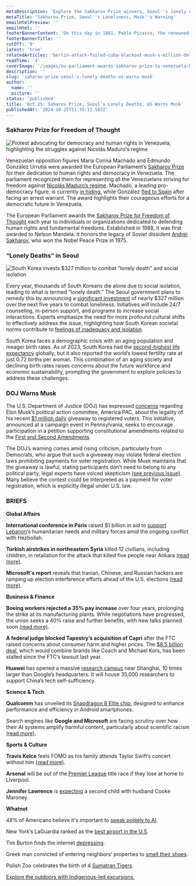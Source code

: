 ```yaml
---
metaDescription: 'Explore the Sakharov Prize winners, Seoul''s lonely death crisis, and the US warning to Musk. Stories that matter.'
metaTitle: 'Sakharov Prize, Seoul''s Loneliness, Musk''s Warning'
emailHtmlPreview: ''
emailHtml: ''
footerBannerContent: 'On this day in 1881, Pablo Picasso, the renowned Spanish painter, sculptor, and co-founder of the Cubist movement, was born.'
footerBannerTitle: ''
cutOff: '9'
latest: 'true'
relatedArticles: 'berlin-attack-foiled-cuba-blackout-musk-s-million-dollar-move'
readTime: '4'
coverImage: '/images/eu-parliament-awards-sakharov-prize-to-venezuela-MwNj.webp'
description: ''
slug: 'saharov-prize-seoul-s-lonely-deaths-us-warns-musk'
author:
  name: ''
  picture: ''
status: 'published'
title: 'Oct 25: Saharov Prize, Seoul’s Lonely Deaths, US Warns Musk'
publishedAt: '2024-10-25T11:35:11.582Z'
---
```


### Sakharov Prize for Freedom of Thought

![Protest advocating for democracy and human rights in Venezuela, highlighting the struggles against Nicolás Maduro's regime](/images/eu-parliament-awards-sakharov-prize-to-venezuela-U3Nj.webp)

Venezuelan opposition figures Maria Corina Machado and Edmundo González Urrutia were awarded the European Parliament’s [Sakharov Prize](https://www.dw.com/en/venezuelan-pro-democracy-figures-win-eus-sakharov-prize/a-70585458) for their dedication to human rights and democracy in Venezuela. The parliament recognized them for representing all the Venezuelans striving for freedom against [Nicolás Maduro’s regime](https://www.britannica.com/biography/Nicolas-Maduro). Machado, a leading pro-democracy figure, is currently [in hiding](https://www.scmp.com/news/world/americas/article/3272862/venezuela-opposition-leader-machado-says-she-hiding-fearing-my-life), while González [fled to Spain](https://www.pbs.org/newshour/world/venezuelan-opposition-candidate-gonzalez-flees-country-for-political-asylum-in-spain) after facing an arrest warrant. The award highlights their courageous efforts for a democratic future in Venezuela.

The European Parliament awards the [Sakharov Prize for Freedom of Thought](https://www.europarl.europa.eu/sakharovprize/en/home) each year to individuals or organizations dedicated to defending human rights and fundamental freedoms. Established in 1988, it was first awarded to Nelson Mandela. It honors the legacy of Soviet dissident [Andrei Sakharov](https://www.europarl.europa.eu/sakharovprize/en/the-prize/andrei-sakharov), who won the Nobel Peace Prize in 1975.

### “Lonely Deaths” in Seoul

![South Korea invests $327 million to combat "lonely death" and social isolation](/images/a-loneliness-epidemic-is-spreading-worldwide-gzOD.webp)

Every year, thousands of South Koreans die alone due to social isolation, leading to what is termed “lonely death.” The Seoul government plans to remedy this by announcing a [significant investment](https://edition.cnn.com/2024/10/24/asia/south-korea-loneliness-deaths-intl-hnk/index.html) of nearly $327 million over the next five years to combat loneliness. Initiatives will include 24/7 counseling, in-person support, and programs to increase social interactions. Experts emphasize the need for more profound cultural shifts to effectively address the issue, highlighting how South Korean societal norms contribute to [feelings of inadequacy and isolation](https://www.npr.org/2024/02/11/1229437757/social-isolation-south-korea).

South Korea faces a demographic crisis with an aging population and meager birth rates. As of 2023, South Korea had the [second-highest life expectancy](https://www.statista.com/topics/12258/aging-population-in-south-korea/#:~:text=South%20Korea's%20population%20is%20aging,intensify%20in%20the%20coming%20years.) globally, but it also reported the world’s lowest fertility rate at just 0.72 births per woman. This combination of an aging society and declining birth rates raises concerns about the future workforce and economic sustainability, prompting the government to explore policies to address these challenges.

### DOJ Warns Musk

The U.S. Department of Justice (DOJ) has expressed [concerns](https://www.bbc.com/news/articles/c748l0zv4x8o) regarding Elon Musk’s political action committee, America PAC, about the legality of his recent [$1 million daily](https://www.theguardian.com/technology/2024/oct/20/elon-musk-promises-to-award-1m-every-day-to-voters-as-he-steps-up-campaigning-for-trump) giveaway to registered voters. This initiative, announced at a campaign event in Pennsylvania, seeks to encourage participation in a petition supporting constitutional amendments related to the [First and Second Amendments](https://www.pbs.org/tpt/constitution-usa-peter-sagal/rights/first-and-second-amendments/).

The DOJ’s warning comes amid rising criticism, particularly from Democrats, who argue that such a giveaway may violate federal election laws prohibiting payments for voter registration. While Musk maintains that the giveaway is lawful, stating participants don’t need to belong to any political party, legal experts have voiced skepticism [(see previous issue)](https://www.presidentialsummary.com/archives/berlin-attack-foiled-cuba-blackout-musk-s-million-dollar-move). Many believe the contest could be interpreted as a payment for voter registration, which is explicitly illegal under U.S. law.

### BRIEFS

**Global Affairs**

**International conference in Paris** raised $1 billion in aid to [support Lebanon](https://apnews.com/article/middle-east-lebanon-conference-paris-humanitarian-aid-30a97f88d2ec8dc138385d18a31dbb69)’s humanitarian needs and military forces amid the ongoing conflict with Hezbollah.

**Turkish airstrikes in northeastern Syria** killed 12 civilians, including children, in retaliation for the attack that killed five people near Ankara [(read more)](https://www.france24.com/en/middle-east/20241024-at-least-a-dozen-civilians-killed-in-turkish-strikes-says-kurdish-led-syria-force?utm_slink=f24.my%2FAgrs).

**Microsoft's report** reveals that Iranian, Chinese, and Russian hackers are ramping up election interference efforts ahead of the U.S. elections [(read more)](https://blogs.microsoft.com/on-the-issues/2024/10/23/as-the-u-s-election-nears-russia-iran-and-china-step-up-influence-efforts/).

**Business & Finance**

**Boeing workers rejected a 35% pay increase** over four years, prolonging the strike at its manufacturing plants. While negotiations have progressed, the union seeks a 40% raise and further benefits, with new talks planned soon [(read more)](https://www.investors.com/news/boeing-union-workers-reject-strike-offer-earnings-boeing-stock/).

**A federal judge blocked Tapestry’s acquisition of Capri** after the FTC raised concerns about consumer harm and higher prices. The [$8.5 billion deal](https://blogs.microsoft.com/on-the-issues/2024/10/23/as-the-u-s-election-nears-russia-iran-and-china-step-up-influence-efforts/), which would combine brands like Coach and Michael Kors, has been stalled since the FTC’s lawsuit last year.

**Huawei** has opened a massive [research campus](https://www.scmp.com/tech/big-tech/article/3283700/huawei-staff-arrives-new-mega-campus-hub-chinas-tech-drive?module=top_story&pgtype=section) near Shanghai, 10 times larger than Google’s headquarters. It will house 35,000 researchers to support China’s tech self-sufficiency.

**Science & Tech**

**Qualcomm** has unveiled its [Snapdragon 8 Elite chip](https://www.techedt.com/qualcomm-unveils-the-new-snapdragon-8-elite-chip), designed to enhance performance and efficiency in Android smartphones.

Search engines like **Google and Microsoft** are facing scrutiny over how their AI systems amplify harmful content, particularly about scientific racism [(read more)](https://www.wired.com/story/google-microsoft-perplexity-scientific-racism-search-results-ai/).

**Sports & Culture**

**Travis Kelce** feels FOMO as his family attends Taylor Swift’s concert without him [(read more)](https://www.vanityfair.com/style/story/travis-kelce-whole-family-went-to-taylor-swifts-miami-show-without-him-and-he-had-terrible-fomo).

**Arsenal** will be out of the [Premier League](https://www.skysports.com/amp/football/news/11670/13240232/paul-merson-says-arsenal-out-of-the-premier-league-title-race-if-they-lose-at-home-to-liverpool-live-on-sky-sports) title race if they lose at home to Liverpool.

**Jennifer Lawrence** is [expecting](https://www.vogue.com/article/jennifer-lawrence-pregnant-second-child) a second child with husband Cooke Maroney.

**Whatnot**

48% of Americans believe it's important to [speak politely to AI](https://talkerresearch.com/48-of-americans-think-you-should-speak-politely-to-ai/).

New York’s LaGuardia ranked as the [best airport in the U.S](https://www.fox5ny.com/news/forbes-ranks-nyc-airport-best-airport-us).

Tim Burton finds the internet [depressing](https://variety.com/2024/film/news/tim-burton-hates-internet-depressed-1236189524/#:~:text=%E2%80%9CIf%20I%20look%20at%20the,more%20quickly%20than%20other%20people.).

Greek man convicted of entering neighbors’ properties to [smell their shoes](https://www.thrillist.com/amphtml/travel/nation/indigenous-tour-guide-travel-adventures).

Polish Zoo celebrates the birth of 4 [Sumatran Tigers](https://www.goodnewsnetwork.org/polish-zoo-celebrates-globally-unprecedented-birth-of-4-critically-endangered-sumatran-tigers-look/#).

[Explore the outdoors with Indigenous-led excursions.](https://www.thrillist.com/amphtml/travel/nation/indigenous-tour-guide-travel-adventures)